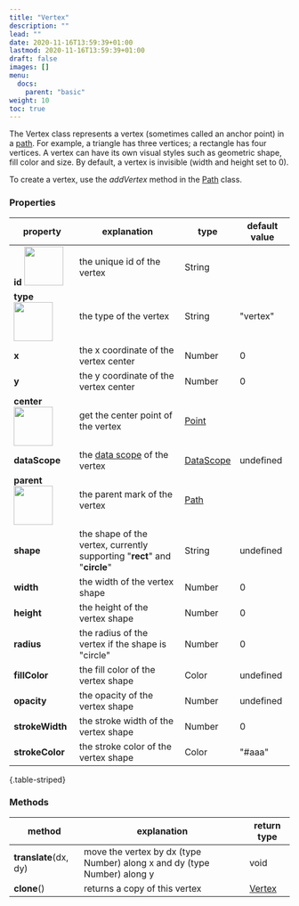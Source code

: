 ```yaml
---
title: "Vertex"
description: ""
lead: ""
date: 2020-11-16T13:59:39+01:00
lastmod: 2020-11-16T13:59:39+01:00
draft: false
images: []
menu:
  docs:
    parent: "basic"
weight: 10
toc: true
---
```


The Vertex class represents a vertex (sometimes called an anchor point) in a [path](../../mark/path/). For example, a triangle has three vertices; a rectangle has four vertices. A vertex can have its own visual styles such as geometric shape, fill color and size. By default, a vertex is invisible (width and height set to 0). 

To create a vertex, use the _addVertex_ method in the [Path](../../mark/path/) class.

### Properties
| property |  explanation   | type | default value |
| --- | --- | --- | --- |
|**id** <img width="70px" src="../../readonly.png">| the unique id of the vertex | String |  | 
|**type** <img width="70px" src="../../readonly.png"> | the type of the vertex | String | "vertex" | 
|**x**| the x coordinate of the vertex center | Number | 0 | 
|**y**| the y coordinate of the vertex center | Number | 0 | 
|**center** <img width="70px" src="../../readonly.png">| get the center point of the vertex | [Point](../point/)  |
|**dataScope**| the [data scope](../../data/datascope/) of the vertex | [DataScope](../../data/datascope/) | undefined |
|**parent** <img width="70px" src="../../readonly.png">| the parent mark of the vertex | [Path](../../mark/path/) | |
|**shape** | the shape of the vertex, currently supporting "**rect**" and "**circle**" | String | undefined |
|**width** | the width of the vertex shape | Number | 0 |
|**height** | the height of the vertex shape | Number | 0 |
|**radius** | the radius of the vertex if the shape is "circle" | Number | 0 |
|**fillColor** | the fill color of the vertex shape | Color | undefined |
|**opacity** | the opacity of the vertex shape | Number | undefined |
|**strokeWidth** | the stroke width of the vertex shape | Number | 0 |
|**strokeColor** | the stroke color of the vertex shape | Color | "#aaa" |
{.table-striped}

### Methods
| method |  explanation   | return type |
| --- | --- | --- |
| **translate**(dx, dy) | move the vertex by dx (type Number) along x and dy (type Number) along y | void |
| **clone**() | returns a copy of this vertex | [Vertex](../vertex/) |

